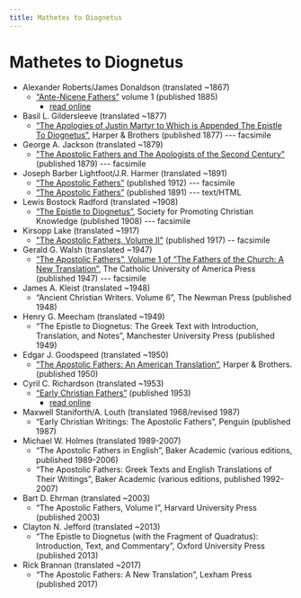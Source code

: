 ```yaml
---
title: Mathetes to Diognetus
---
```


# Mathetes to Diognetus

* Alexander Roberts/James Donaldson (translated ~1867)
  * [“Ante-Nicene Fathers”](anf.html) volume 1 (published 1885)
    * [read online](http://www.ccel.org/ccel/schaff/anf01.iii.html)
* Basil L. Gildersleeve (translated ~1877)
  * [“The Apologies of Justin Martyr to Which is Appended The Epistle To Diognetus”](https://archive.org/details/apologiesofjusti00just), Harper & Brothers (published 1877) --- facsimile
* George A. Jackson (translated ~1879)
  * ["The Apostolic Fathers and The Apologists of the Second Century"](https://archive.org/details/theapostolicfath00jackuoft) (published 1879) --- facsimile
* Joseph Barber Lightfoot/J.R. Harmer (translated ~1891)
  * [“The Apostolic Fathers”](https://archive.org/details/a590752000clemuoft) (published 1912) --- facsimile
  * [“The Apostolic Fathers”](http://www.katapi.org.uk/ApostolicFathers/ApFathers-Contents.html) (published 1891) --- text/HTML
* Lewis Bostock Radford (translated ~1908)
  * [“The Epistle to Diognetus”](https://archive.org/details/epistletodiognet00just), Society for Promoting Christian Knowledge (published 1908) --- facsimile
* Kirsopp Lake (translated ~1917)
  * ["The Apostolic Fathers, Volume II"](https://archive.org/details/apostolicfathers02lakeuoft) (published 1917) -- facsimile
* Gerald G. Walsh (translated ~1947)
  * [“The Apostolic Fathers”, Volume 1 of “The Fathers of the Church: A New Translation”](https://archive.org/details/in.ernet.dli.2015.58476), The Catholic University of America Press (published 1947) --- facsimile
* James A. Kleist (translated ~1948)
  * “Ancient Christian Writers. Volume 6”, The Newman Press (published 1948)
* Henry G. Meecham (translated ~1949)
  * “The Epistle to Diognetus: The Greek Text with Introduction, Translation, and Notes”, Manchester University Press (published 1949)
* Edgar J. Goodspeed (translated ~1950)
  * [“The Apostolic Fathers: An American Translation”](goodspeedapostolicfathers.html), Harper & Brothers. (published 1950)
* Cyril C. Richardson (translated ~1953)
  * [“Early Christian Fathers”](ecf.html) (published 1953)
    * [read online](http://www.ccel.org/ccel/richardson/fathers.vi.iii.html)
* Maxwell Staniforth/A. Louth (translated 1968/revised 1987)
  * “Early Christian Writings: The Apostolic Fathers”, Penguin (published 1987)
* Michael W. Holmes (translated 1989-2007)
  * “The Apostolic Fathers in English”, Baker Academic (various editions, published 1989-2006)
  * “The Apostolic Fathers: Greek Texts and English Translations of Their Writings”, Baker Academic (various editions, published 1992-2007)
* Bart D. Ehrman (translated ~2003)
  * “The Apostolic Fathers, Volume I”, Harvard University Press (published 2003)
* Clayton N. Jefford (translated ~2013)
  * “The Epistle to Diognetus (with the Fragment of Quadratus): Introduction, Text, and Commentary”, Oxford University Press (published 2013)
* Rick Brannan (translated ~2017)
  * “The Apostolic Fathers: A New Translation”, Lexham Press (published 2017)
